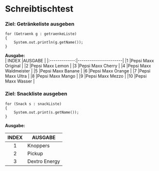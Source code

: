 # Schreibtischtest

### Ziel: Getränkeliste ausgeben
```
for (Getraenk g : getraenkeListe) 
{
    System.out.println(g.getName());
}
```
**Ausgabe:**  
| INDEX         |AUSGABE                |
|:-------------:|-----------------------|
|1              |Pepsi Maxx Original    |
|2              |Pepsi Maxx Lemon       |
|3              |Pepsi Maxx Cherry      |
|4              |Pepsi Maxx Waldmeister |
|5              |Pepsi Maxx Banane      |
|6              |Pepsi Maxx Orange      |
|7              |Pepsi Maxx Ultra       |
|8              |Pepsi Maxx Mango       |
|9              |Pepsi Maxx Mezzo       |
|10             |Pepsi Maxx Wasser      |


### Ziel: Snackliste ausgeben
```
for (Snack s : snackListe)
{
    System.out.print(s.getName());
}
```
**Ausgabe:**  
  
  
 
| INDEX         |AUSGABE                |
|:-------------:|-----------------------|
|1              |Knoppers               |
|2              |Pickup                 |
|3              |Dextro Energy          |

